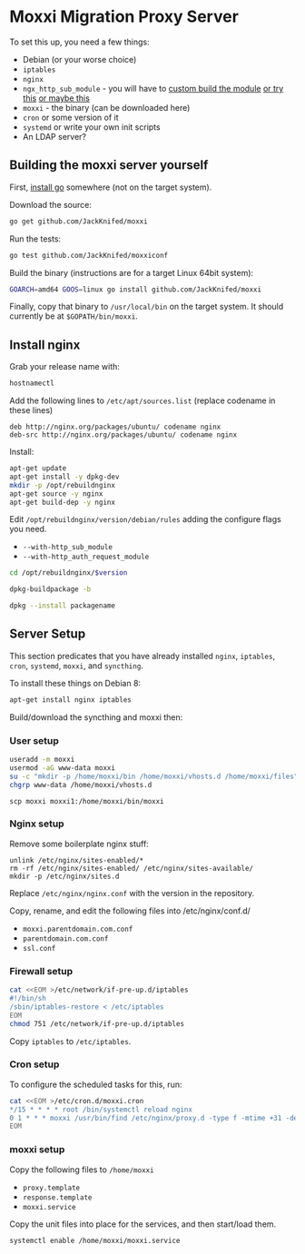 Moxxi Migration Proxy Server
============================

To set this up, you need a few things:

* Debian (or your worse choice)
* `iptables`
* `nginx`
* `ngx_http_sub_module` - you will have to [custom build the module](https://serversforhackers.com/compiling-third-party-modules-into-nginx) [or try this](https://www.digitalocean.com/community/tutorials/how-to-add-ngx_pagespeed-to-nginx-on-ubuntu-14-04) [or maybe this](http://serverfault.com/questions/227480/installing-optional-nginx-modules-with-apt-get)
* `moxxi` - the binary (can be downloaded here)
* `cron` or some version of it
* `systemd` or write your own init scripts
* An LDAP server?


Building the moxxi server yourself
----------------------------------

First, [install go](https://golang.org/doc/install) somewhere (not on the target system).

Download the source:

```bash
go get github.com/JackKnifed/moxxi
```

Run the tests:

```bash
go test github.com/JackKnifed/moxxiconf
```

Build the binary (instructions are for a target Linux 64bit system):

```bash
GOARCH=amd64 GOOS=linux go install github.com/JackKnifed/moxxi
```

Finally, copy that binary to `/usr/local/bin` on the target system. It should currently be at `$GOPATH/bin/moxxi`.

Install nginx
-------------

Grab your release name with:

```bash
hostnamectl
```

Add the following lines to `/etc/apt/sources.list` (replace codename in these lines)

```text
deb http://nginx.org/packages/ubuntu/ codename nginx
deb-src http://nginx.org/packages/ubuntu/ codename nginx
```

Install:

```bash
apt-get update
apt-get install -y dpkg-dev
mkdir -p /opt/rebuildnginx
apt-get source -y nginx
apt-get build-dep -y nginx
```

Edit `/opt/rebuildnginx/version/debian/rules` adding the configure flags you need.

* `--with-http_sub_module`
* `--with-http_auth_request_module`

```bash
cd /opt/rebuildnginx/$version
```

```bash
dpkg-buildpackage -b
```

```bash
dpkg --install packagename
```

Server Setup
------------


This section predicates that you have already installed `nginx`, `iptables`, `cron`, `systemd`, `moxxi`, and `syncthing`.

To install these things on Debian 8:

```bash
apt-get install nginx iptables
```

Build/download the syncthing and moxxi then:

### User setup ###

```bash
useradd -m moxxi
usermod -aG www-data moxxi
su -c "mkdir -p /home/moxxi/bin /home/moxxi/vhosts.d /home/moxxi/files" moxxi
chgrp www-data /home/moxxi/vhosts.d
```

```
scp moxxi moxxi1:/home/moxxi/bin/moxxi
```

### Nginx setup ###

Remove some boilerplate nginx stuff:

```
unlink /etc/nginx/sites-enabled/*
rm -rf /etc/nginx/sites-enabled/ /etc/nginx/sites-available/
mkdir -p /etc/nginx/sites.d
```

Replace `/etc/nginx/nginx.conf` with the version in the repository.

Copy, rename, and edit the following files into /etc/nginx/conf.d/

* `moxxi.parentdomain.com.conf`
* `parentdomain.com.conf`
* `ssl.conf`

### Firewall setup ###

```bash
cat <<EOM >/etc/network/if-pre-up.d/iptables
#!/bin/sh
/sbin/iptables-restore < /etc/iptables
EOM
chmod 751 /etc/network/if-pre-up.d/iptables
```

Copy `iptables` to `/etc/iptables`.

### Cron setup ###

To configure the scheduled tasks for this, run:

```bash
cat <<EOM >/etc/cron.d/moxxi.cron
*/15 * * * * root /bin/systemctl reload nginx
0 1 * * * moxxi /usr/bin/find /etc/nginx/proxy.d -type f -mtime +31 -delete
EOM
```


### moxxi setup ###

Copy the following files to `/home/moxxi`

* `proxy.template`
* `response.template`
* `moxxi.service`

Copy the unit files into place for the services, and then start/load them.

```bash
systemctl enable /home/moxxi/moxxi.service
```
